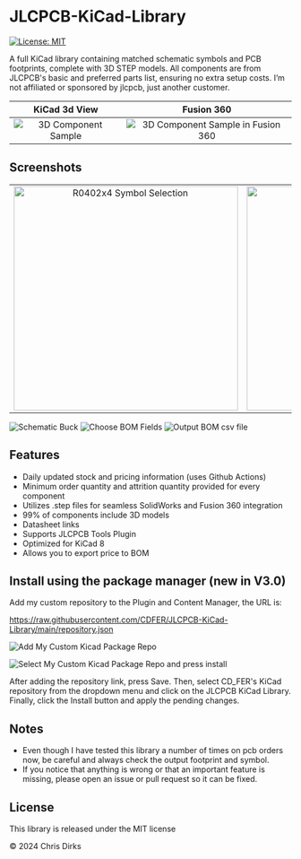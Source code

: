 # JLCPCB-KiCad-Library

[![License: MIT](https://img.shields.io/badge/License-MIT-green.svg)](https://opensource.org/licenses/MIT)

A full KiCad library containing matched schematic symbols and PCB footprints, complete with 3D STEP models. All components are from JLCPCB's basic and preferred parts list, ensuring no extra setup costs.  I’m not affiliated or sponsored by jlcpcb, just another customer.

| KiCad 3d View | Fusion 360 |
|:-------------------------:|:-------------------------:|
|![3D Component Sample](images/3D_Sample.avif)|![3D Component Sample in Fusion 360](images/3D_Sample_Fusion360.avif)|

## Screenshots

| | |
|:-------------------------:|:-------------------------:|
|<img width="400" alt="R0402x4 Symbol Selection" src="images/Choose_Symbol_R0402x4.avif">|<img width="400" alt="Boost Symbol Selection" src="images/Choose_Symbol_Boost.avif">|

![Schematic Buck](images/Schematic_Buck.avif)
![Choose BOM Fields](images/Choose_BOM.avif)
![Output BOM csv file](images/Output_BOM.avif)

## Features

* Daily updated stock and pricing information (uses Github Actions)
* Minimum order quantity and attrition quantity provided for every component
* Utilizes .step files for seamless SolidWorks and Fusion 360 integration
* 99% of components include 3D models
* Datasheet links
* Supports JLCPCB Tools Plugin
* Optimized for KiCad 8
* Allows you to export price to BOM

## Install using the package manager (new in V3.0)

Add my custom repository to the Plugin and Content Manager, the URL is:

https://raw.githubusercontent.com/CDFER/JLCPCB-KiCad-Library/main/repository.json

![Add My Custom Kicad Package Repo](images/Add_Custom_Repo.avif)

![Select My Custom Kicad Package Repo and press install](images/Select_Custom_Repo.avif)

After adding the repository link, press Save. Then, select CD_FER's KiCad repository from the dropdown menu and click on the JLCPCB KiCad Library. Finally, click the Install button and apply the pending changes.

## Notes

* Even though I have tested this library a number of times on pcb orders now, be careful and always check the output footprint and symbol.
* If you notice that anything is wrong or that an important feature is missing, please open an issue or pull request so it can be fixed.

## License

This library is released under the MIT license

© 2024 Chris Dirks
